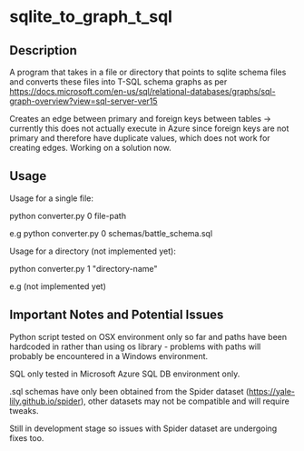 # sqlite_to_graph_t_sql

## Description

A program that takes in a file or directory that points to sqlite schema files and converts these files into T-SQL schema graphs as per https://docs.microsoft.com/en-us/sql/relational-databases/graphs/sql-graph-overview?view=sql-server-ver15

Creates an edge between primary and foreign keys between tables -> currently this does not actually execute in Azure since foreign keys are not primary and therefore have duplicate values, which does not work for creating edges. Working on a solution now. 

## Usage

Usage for a single file:

python converter.py 0 file-path

e.g python converter.py 0 schemas/battle_schema.sql

Usage for a directory (not implemented yet):

python converter.py 1 "directory-name"

e.g (not implemented yet)

## Important Notes and Potential Issues

Python script tested on OSX environment only so far and paths have been hardcoded in rather than using os library - problems with paths will probably be encountered in a Windows environment. 

SQL only tested in Microsoft Azure SQL DB environment only.

.sql schemas have only been obtained from the Spider dataset (https://yale-lily.github.io/spider), other datasets may not be compatible and will require tweaks. 

Still in development stage so issues with Spider dataset are undergoing fixes too. 